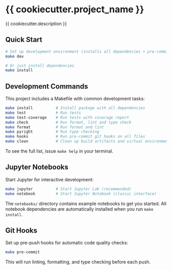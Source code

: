 # {{ cookiecutter.project_name }}

{{ cookiecutter.description }}

## Quick Start

```bash
# Set up development environment (installs all dependencies + pre-commit hooks)
make dev

# Or just install dependencies
make install
```

## Development Commands

This project includes a Makefile with common development tasks:

```bash
make install          # Install package with all dependencies
make test             # Run tests
make test-coverage    # Run tests with coverage report
make check            # Run format, lint and type check
make format           # Run format and lint
make pyright          # Run type checking
make hooks            # Run pre-commit git hooks on all files
make clean            # Clean up build artifacts and virtual environment
```

To see the full list, issue `make help` in your terminal.

## Jupyter Notebooks

Start Jupyter for interactive development:

```bash
make jupyter          # Start Jupyter Lab (recommended)
make notebook         # Start Jupyter Notebook (classic interface)
```

The `notebooks/` directory contains example notebooks to get you started. All notebook dependencies are automatically installed when you run `make install`.

## Git Hooks

Set up pre-push hooks for automatic code quality checks:

```bash
make pre-commit
```

This will run linting, formatting, and type checking before each push.
